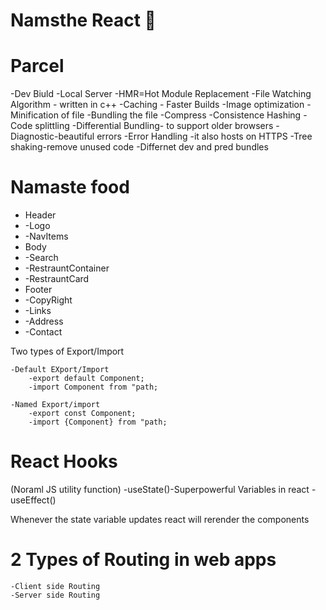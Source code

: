 # Namsthe React 🚀

# Parcel

-Dev Biuld
-Local Server
-HMR=Hot Module Replacement
-File Watching Algorithm - written in c++
-Caching - Faster Builds
-Image optimization
-Minification of file
-Bundling the file
-Compress
-Consistence Hashing
-Code splittling
-Differential Bundling- to support older browsers
-Diagnostic-beautiful errors
-Error Handling
-it also hosts on HTTPS
-Tree shaking-remove unused code
-Differnet dev and pred bundles

# Namaste food

- Header
- -Logo
- -NavItems
- Body
- -Search
- -RestrauntContainer
- -RestrauntCard
- Footer
- -CopyRight
- -Links
- -Address
- -Contact

Two types of Export/Import

    -Default EXport/Import
        -export default Component;
        -import Component from "path;

    -Named Export/import
        -export const Component;
        -import {Component} from "path;

# React Hooks

(Noraml JS utility function)
-useState()-Superpowerful Variables in react
-useEffect()

Whenever the state variable updates react will rerender the components

# 2 Types of Routing in web apps

    -Client side Routing
    -Server side Routing
